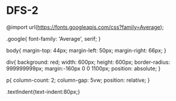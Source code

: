 # DFS-2
@import url(https://fonts.googleapis.com/css?family=Average);

.google{
  font-family: 'Average', serif;
}

body{
  margin-top: 44px;
  margin-left: 50px;
  margin-right: 66px;
}

div{
  background: red;
  width: 600px;
  height: 600px;
  border-radius: 999999999px;
  margin:-160px 0 0 1100px;
  position: absolute;
}

p{
  column-count: 2;
  column-gap: 5vw;
  position: relative;
}

.textIndent{text-indent:80px;}

